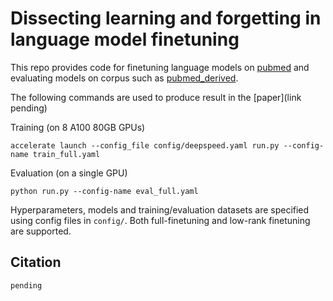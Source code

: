 

# Dissecting learning and forgetting in language model finetuning

This repo provides code for finetuning language models on [pubmed](https://huggingface.co/datasets/pubmed) and evaluating models on corpus such as [pubmed_derived](https://huggingface.co/datasets/pixel-coping/pubmed_derived).

The following commands are used to produce result in the [paper](link pending)

Training (on 8 A100 80GB GPUs)
```
accelerate launch --config_file config/deepspeed.yaml run.py --config-name train_full.yaml
```
Evaluation (on a single GPU)
```
python run.py --config-name eval_full.yaml
```

Hyperparameters, models and training/evaluation datasets are specified using config files in `config/`. Both full-finetuning and low-rank finetuning are supported.

## Citation
```
pending
```
